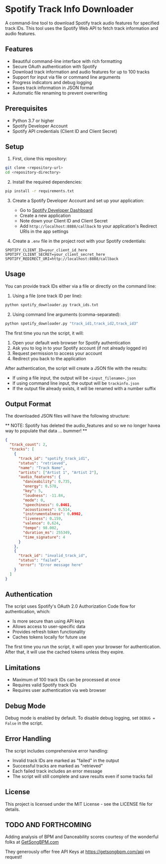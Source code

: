 # Spotify Track Info Downloader

A command-line tool to download Spotify track audio features for specified track IDs. This tool uses the Spotify Web API to fetch track information and audio features.

## Features

- Beautiful command-line interface with rich formatting
- Secure OAuth authentication with Spotify
- Download track information and audio features for up to 100 tracks
- Support for input via file or command line arguments
- Progress indicators and debug logging
- Saves track information in JSON format
- Automatic file renaming to prevent overwriting

## Prerequisites

- Python 3.7 or higher
- Spotify Developer Account
- Spotify API credentials (Client ID and Client Secret)

## Setup

1. First, clone this repository:
```bash
git clone <repository-url>
cd <repository-directory>
```

2. Install the required dependencies:
```bash
pip install -r requirements.txt
```

3. Create a Spotify Developer Account and set up your application:
   - Go to [Spotify Developer Dashboard](https://developer.spotify.com/dashboard)
   - Create a new application
   - Note down your Client ID and Client Secret
   - Add `http://localhost:8888/callback` to your application's Redirect URIs in the app settings

4. Create a `.env` file in the project root with your Spotify credentials:
```
SPOTIFY_CLIENT_ID=your_client_id_here
SPOTIFY_CLIENT_SECRET=your_client_secret_here
SPOTIFY_REDIRECT_URI=http://localhost:8888/callback
```

## Usage

You can provide track IDs either via a file or directly on the command line:

1. Using a file (one track ID per line):
```bash
python spotify_downloader.py track_ids.txt
```

2. Using command line arguments (comma-separated):
```bash
python spotify_downloader.py "track_id1,track_id2,track_id3"
```

The first time you run the script, it will:
1. Open your default web browser for Spotify authentication
2. Ask you to log in to your Spotify account (if not already logged in)
3. Request permission to access your account
4. Redirect you back to the application

After authentication, the script will create a JSON file with the results:
- If using a file input, the output will be `<input_filename>.json`
- If using command line input, the output will be `trackinfo.json`
- If the output file already exists, it will be renamed with a number suffix

## Output Format

The downloaded JSON files will have the following structure:

** NOTE: Spotify has deleted the audio_features and so we no longer havea way to
populate that data ... bummer! **

```json
{
  "track_count": 2,
  "tracks": [
    {
      "track_id": "spotify_track_id1",
      "status": "retrieved",
      "name": "Track Name",
      "artists": ["Artist 1", "Artist 2"],
      "audio_features": {
        "danceability": 0.735,
        "energy": 0.578,
        "key": 5,
        "loudness": -11.84,
        "mode": 0,
        "speechiness": 0.0461,
        "acousticness": 0.514,
        "instrumentalness": 0.0902,
        "liveness": 0.159,
        "valence": 0.624,
        "tempo": 98.002,
        "duration_ms": 255349,
        "time_signature": 4
      }
    },
    {
      "track_id": "invalid_track_id",
      "status": "failed",
      "error": "Error message here"
    }
  ]
}
```

## Authentication

The script uses Spotify's OAuth 2.0 Authorization Code flow for authentication, which:
- Is more secure than using API keys
- Allows access to user-specific data
- Provides refresh token functionality
- Caches tokens locally for future use

The first time you run the script, it will open your browser for authentication. After that, it will use the cached tokens unless they expire.

## Limitations

- Maximum of 100 track IDs can be processed at once
- Requires valid Spotify track IDs
- Requires user authentication via web browser

## Debug Mode

Debug mode is enabled by default. To disable debug logging, set `DEBUG = False` in the script.

## Error Handling

The script includes comprehensive error handling:
- Invalid track IDs are marked as "failed" in the output
- Successful tracks are marked as "retrieved"
- Each failed track includes an error message
- The script will still complete and save results even if some tracks fail

## License

This project is licensed under the MIT License - see the LICENSE file for details. 

## TODO AND FORTHCOMING

Adding analysis of BPM and Danceability scores courtesy of the wonderful folks at [GetSongBPM.com](https://www.GetSongBPM.com)

They generously offer free API Keys at https://getsongbpm.com/api on request!

